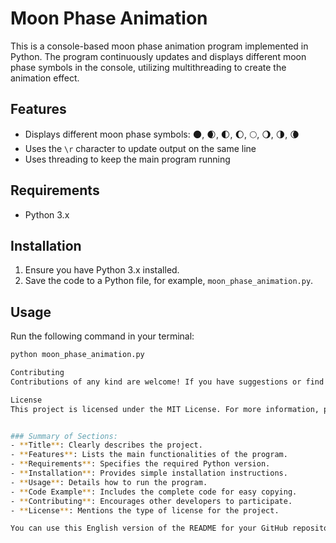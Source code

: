 # Moon Phase Animation  

This is a console-based moon phase animation program implemented in Python. The program continuously updates and displays different moon phase symbols in the console, utilizing multithreading to create the animation effect.  

## Features  

- Displays different moon phase symbols: 🌑, 🌒, 🌓, 🌔, 🌕, 🌖, 🌗, 🌘  
- Uses the `\r` character to update output on the same line  
- Uses threading to keep the main program running  

## Requirements  

- Python 3.x  

## Installation  

1. Ensure you have Python 3.x installed.  
2. Save the code to a Python file, for example, `moon_phase_animation.py`.  

## Usage  

Run the following command in your terminal:  

```bash  
python moon_phase_animation.py  

Contributing
Contributions of any kind are welcome! If you have suggestions or find bugs, please open an issue or submit a pull request.

License
This project is licensed under the MIT License. For more information, please refer to the LICENSE file.


### Summary of Sections:  
- **Title**: Clearly describes the project.  
- **Features**: Lists the main functionalities of the program.  
- **Requirements**: Specifies the required Python version.  
- **Installation**: Provides simple installation instructions.  
- **Usage**: Details how to run the program.  
- **Code Example**: Includes the complete code for easy copying.  
- **Contributing**: Encourages other developers to participate.  
- **License**: Mentions the type of license for the project.  

You can use this English version of the README for your GitHub repository to help others understand and 
